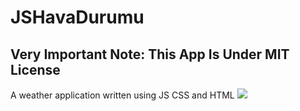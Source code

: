 # JSHavaDurumu
##  Very Important Note: This App Is Under MIT License
A weather application written using JS CSS and HTML
![](https://instagram.fsaw1-15.fna.fbcdn.net/v/t51.2885-15/289673006_421199639722985_231652724651630836_n.jpg?stp=dst-jpg_e35_p640x640_sh0.08&_nc_ht=instagram.fsaw1-15.fna.fbcdn.net&_nc_cat=105&_nc_ohc=c7mbnvd_WHsAX-o3HNM&edm=AABBvjUBAAAA&ccb=7-5&ig_cache_key=Mjg2NzE4MzI3OTQ0Mzc2NTkzOQ%3D%3D.2-ccb7-5&oh=00_AT_eQs-OgUifv6nDyQRXMAKptmz9D0noZnQXJVhh7QIdWA&oe=62BB48A4&_nc_sid=83d603)
